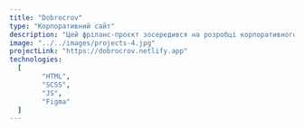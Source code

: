 ```yaml
---
title: "Dobrocrov"
type: "Корпоративний сайт"
description: "Цей фріланс-проєкт зосередився на розробці корпоративного вебсайту за допомогою HTML, SCSS і JavaScript. Важливою була співпраця, яка передбачала тісну координацію з дизайнером та ще одним учасником команди, який відповідав за міграцію сайту в систему управління контентом (CMS). Особливістю проекту стало використання шаблону Tilda, що привнесло нетрадиційний відтінок у процес розробки. Клієнт залишився задоволений результатами проєкту, підтвердивши його успіх та особливий характер."
image: "../../images/projects-4.jpg"
projectLink: "https://dobrocrov.netlify.app"
technologies:
  [
		"HTML",
		"SCSS",
		"JS",
		"Figma"
  ]
---
```

